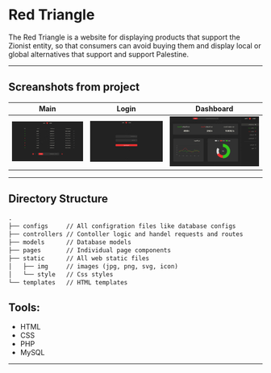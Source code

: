 # Red Triangle
The Red Triangle is a website for displaying products that support the Zionist entity, so that consumers can avoid buying them and display local or global alternatives that support and support Palestine.

---
## Screanshots from project

| Main | Login | Dashboard |
| ---- | ----- | --------- |
| ![Home page](./_screanshots/Main.jpg) | ![Login page](./_screanshots/Login.jpg) | ![Dashboard page](./_screanshots/Dashboard.jpg) |

---
## Directory Structure
```tree
.
├── configs     // All configration files like database configs
├── controllers // Contoller logic and handel requests and routes 
├── models      // Database models
├── pages       // Individual page components
├── static      // All web static files
│   ├── img     // images (jpg, png, svg, icon)
│   └── style   // Css styles
└── templates   // HTML templates
```
## Tools:
* HTML
* CSS
* PHP
* MySQL
---
